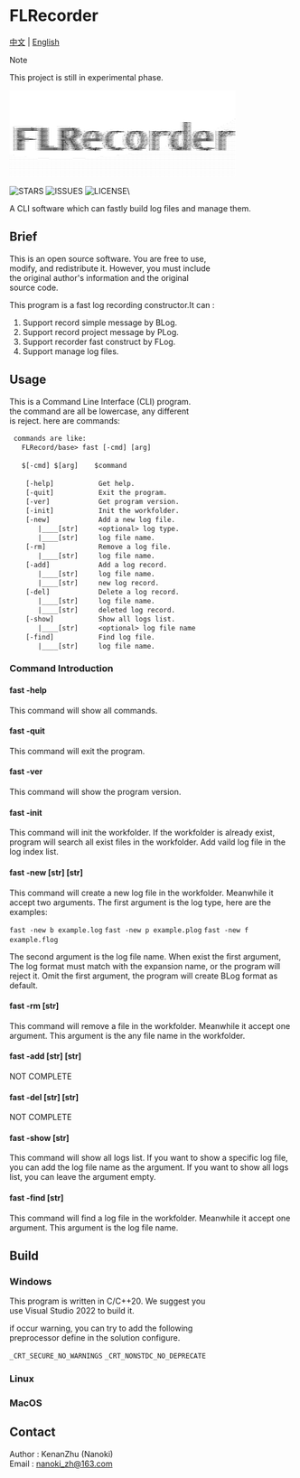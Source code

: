 # FLRecorder

[中文](READMECN.md) | [English](README.md)

> [!NOTE]
> This project is still in experimental phase.

![FLRecorder_Logo](./doc/FLRecorder_CODE.png#pic_center)

![STARS](https://img.shields.io/github/stars/KenanZHu/FLRecorder.svg#pic_center) 
![ISSUES](https://img.shields.io/github/issues/KenanZHu/FLRecorder.svg#pic_center) 
![LICENSE](https://img.shields.io/github/license/KenanZHu/FLRecorder.svg#pic_center)\

A CLI software which can fastly build log files and manage them.

## Brief

This is an open source software. You are free to use,\
modify, and redistribute it. However, you must include\
the original author's information and the original\
source code.

This program is a fast log recording constructor.It can :

1. Support record simple message by BLog.
2. Support record project message by PLog.
3. Support recorder fast construct by FLog.
4. Support manage log files.

## Usage

This is a Command Line Interface (CLI) program.\
the command are all be lowercase, any different\
is reject. here are commands:

     commands are like:
       FLRecord/base> fast [-cmd] [arg]
 
       $[-cmd] $[arg]    $command
 
        [-help]           Get help.
        [-quit]           Exit the program.
        [-ver]            Get program version.
        [-init]           Init the workfolder.
        [-new]            Add a new log file.
           |____[str]     <optional> log type.
           |____[str]     log file name.
        [-rm]             Remove a log file.
           |____[str]     log file name.
        [-add]            Add a log record.
           |____[str]     log file name.
           |____[str]     new log record.
        [-del]            Delete a log record.
           |____[str]     log file name.
           |____[str]     deleted log record.
        [-show]           Show all logs list.
           |____[str]     <optional> log file name
        [-find]           Find log file.
           |____[str]     log file name.

### Command Introduction

#### fast -help

This command will show all commands.

#### fast -quit

This command will exit the program.

#### fast -ver

This command will show the program version.

#### fast -init

This command will init the workfolder.
If the workfolder is already exist, program
will search all exist files in the workfolder.
Add vaild log file in the log index list.

#### fast -new [str] [str]

This command will create a new log file in the
workfolder. Meanwhile it accept two arguments.
The first argument is the log type, here are
the examples:

``fast -new b example.log``
``fast -new p example.plog``
``fast -new f example.flog``

The second argument is the log file name. When
exist the first argument, The log format must
match with the expansion name, or the program
will reject it. Omit the first argument, the
program will create BLog format as default.

#### fast -rm [str]

This command will remove a file in the
workfolder. Meanwhile it accept one argument.
This argument is the any file name in the
workfolder.

#### fast -add [str] [str]

NOT COMPLETE

#### fast -del [str] [str]

NOT COMPLETE

#### fast -show [str]

This command will show all logs list.
If you want to show a specific log file,
you can add the log file name as the argument.
If you want to show all logs list, you can
leave the argument empty.

#### fast -find [str]

This command will find a log file in the
workfolder. Meanwhile it accept one argument.
This argument is the log file name.

## Build

### Windows

This program is written in C/C++20. We suggest you\
use Visual Studio 2022 to build it.

if occur warning, you can try to add the following\
preprocessor define in the solution configure.

``_CRT_SECURE_NO_WARNINGS``
``_CRT_NONSTDC_NO_DEPRECATE``

### Linux

### MacOS

## Contact

Author : KenanZhu (Nanoki)\
Email  : <nanoki_zh@163.com>

